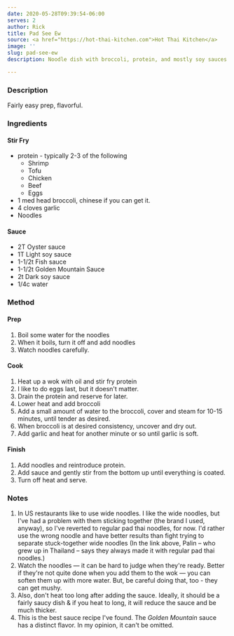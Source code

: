 ```yaml
---
date: 2020-05-28T09:39:54-06:00
serves: 2
author: Rick
title: Pad See Ew
source: <a href="https://hot-thai-kitchen.com">Hot Thai Kitchen</a>
image: ''
slug: pad-see-ew
description: Noodle dish with broccoli, protein, and mostly soy sauces

---
```

### Description

Fairly easy prep, flavorful.

### Ingredients

#### Stir Fry
* protein - typically 2-3 of the following
  * Shrimp
  * Tofu
  * Chicken
  * Beef
  * Eggs
* 1 med head broccoli, chinese if you can get it.
* 4 cloves garlic
* Noodles

#### Sauce
* 2T Oyster sauce
* 1T Light soy sauce
* 1-1/2t Fish sauce
* 1-1/2t Golden Mountain Sauce
* 2t Dark soy sauce
* 1/4c water

### Method

#### Prep

1. Boil some water for the noodles
  1. When it boils, turn it off and add noodles
  1. Watch noodles carefully.

#### Cook
1. Heat up a wok with oil and stir fry protein
  1. I like to do eggs last, but it doesn't matter.
  1. Drain the protein and reserve for later.
1. Lower heat and add broccoli
1. Add a small amount of water to the broccoli, cover and steam for 10-15 minutes, until tender as desired.
1. When broccoli is at desired consistency, uncover and dry out.
1. Add garlic and heat for another minute or so until garlic is soft.

#### Finish
1. Add noodles and reintroduce protein.
1. Add sauce and gently stir from the bottom up until everything is coated.
1. Turn off heat and serve.


### Notes

1. In US restaurants like to use wide noodles.  I like the wide noodles,  but I've had a problem with them sticking together (the brand I used, anyway), so I've reverted to regular pad thai noodles, for now.  I'd rather use the wrong noodle and have better results than fight trying to separate stuck-together wide noodles (In the link above, Palin &ndash; who grew up in Thailand &ndash; says they always made it with regular pad thai noodles.)
1. Watch the noodles &mdash; it can be hard to judge when they're ready.  Better if they're not quite done when you add them to the wok &mdash; you can soften them up with more water.  But, be careful doing that, too - they can get mushy.
1. Also, don't heat too long after adding the sauce.  Ideally, it should be a fairly saucy dish & if you heat to long, it will reduce the sauce and be much thicker.
1. This is the best sauce recipe I've found.  The _Golden Mountain_ sauce has a distinct flavor.  In my opinion, it can't be omitted.